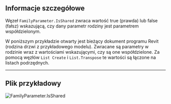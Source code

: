 ## Informacje szczegółowe
Węzeł `FamilyParameter.IsShared` zwraca wartość true (prawda) lub false (fałsz) wskazującą, czy dany parametr rodziny jest parametrem współdzielonym.

W poniższym przykładzie otwarty jest bieżący dokument programu Revit (rodzina drzwi z przykładowego modelu). Zwracane są parametry w rodzinie wraz z wartościami wskazującymi, czy są one współdzielone. Za pomocą węzłów `List Create` i `List.Transpose` te wartości są łączone na listach podrzędnych.
___
## Plik przykładowy

![FamilyParameter.IsShared](./Revit.Elements.FamilyParameter.IsShared_img.jpg)
